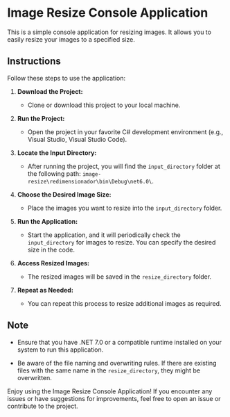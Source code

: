 # Image Resize Console Application

This is a simple console application for resizing images. It allows you to easily resize your images to a specified size.

## Instructions

Follow these steps to use the application:

1. **Download the Project:**
   - Clone or download this project to your local machine.

2. **Run the Project:**
   - Open the project in your favorite C# development environment (e.g., Visual Studio, Visual Studio Code).

3. **Locate the Input Directory:**
   - After running the project, you will find the `input_directory` folder at the following path: `image-resize\redimensionador\bin\Debug\net6.0\`.

4. **Choose the Desired Image Size:**
   - Place the images you want to resize into the `input_directory` folder.

5. **Run the Application:**
   - Start the application, and it will periodically check the `input_directory` for images to resize. You can specify the desired size in the code.

6. **Access Resized Images:**
   - The resized images will be saved in the `resize_directory` folder.

7. **Repeat as Needed:**
   - You can repeat this process to resize additional images as required.

## Note

- Ensure that you have .NET 7.0 or a compatible runtime installed on your system to run this application.

- Be aware of the file naming and overwriting rules. If there are existing files with the same name in the `resize_directory`, they might be overwritten.

Enjoy using the Image Resize Console Application! If you encounter any issues or have suggestions for improvements, feel free to open an issue or contribute to the project.
